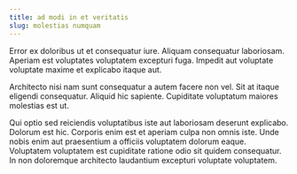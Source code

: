 ```yaml
---
title: ad modi in et veritatis
slug: molestias numquam
---
```


Error ex doloribus ut et consequatur iure. Aliquam consequatur laboriosam. Aperiam est voluptates voluptatem excepturi fuga. Impedit aut voluptate voluptate maxime et explicabo itaque aut.

Architecto nisi nam sunt consequatur a autem facere non vel. Sit at itaque eligendi consequatur. Aliquid hic sapiente. Cupiditate voluptatum maiores molestias est ut.

Qui optio sed reiciendis voluptatibus iste aut laboriosam deserunt explicabo. Dolorum est hic. Corporis enim est et aperiam culpa non omnis iste. Unde nobis enim aut praesentium a officiis voluptatem dolorum eaque. Voluptatem voluptatem est cupiditate ratione odio sit quidem consequatur. In non doloremque architecto laudantium excepturi voluptate voluptatem.
